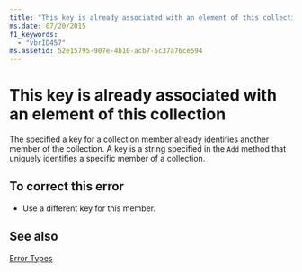 ```yaml
---
title: "This key is already associated with an element of this collection"
ms.date: 07/20/2015
f1_keywords: 
  - "vbrID457"
ms.assetid: 52e15795-907e-4b10-acb7-5c37a76ce594
---
```

# This key is already associated with an element of this collection
The specified a key for a collection member already identifies another member of the collection. A key is a string specified in the `Add` method that uniquely identifies a specific member of a collection.  
  
## To correct this error  
  
-   Use a different key for this member.  
  
## See also
 [Error Types](../../../visual-basic/programming-guide/language-features/error-types.md)
